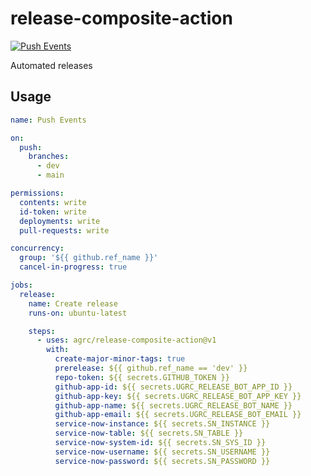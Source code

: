 # release-composite-action

[![Push Events](https://github.com/agrc/release-composite-action/actions/workflows/push.yml/badge.svg)](https://github.com/agrc/release-composite-action/actions/workflows/push.yml)

Automated releases

## Usage

```yml
name: Push Events

on:
  push:
    branches:
      - dev
      - main

permissions:
  contents: write
  id-token: write
  deployments: write
  pull-requests: write

concurrency:
  group: '${{ github.ref_name }}'
  cancel-in-progress: true

jobs:
  release:
    name: Create release
    runs-on: ubuntu-latest

    steps:
      - uses: agrc/release-composite-action@v1
        with:
          create-major-minor-tags: true
          prerelease: ${{ github.ref_name == 'dev' }}
          repo-token: ${{ secrets.GITHUB_TOKEN }}
          github-app-id: ${{ secrets.UGRC_RELEASE_BOT_APP_ID }}
          github-app-key: ${{ secrets.UGRC_RELEASE_BOT_APP_KEY }}
          github-app-name: ${{ secrets.UGRC_RELEASE_BOT_NAME }}
          github-app-email: ${{ secrets.UGRC_RELEASE_BOT_EMAIL }}
          service-now-instance: ${{ secrets.SN_INSTANCE }}
          service-now-table: ${{ secrets.SN_TABLE }}
          service-now-system-id: ${{ secrets.SN_SYS_ID }}
          service-now-username: ${{ secrets.SN_USERNAME }}
          service-now-password: ${{ secrets.SN_PASSWORD }}
```
